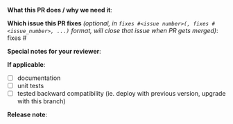 <!--  Thanks for sending a pull request!  Here are some tips for you:
1. If you want *faster* PR reviews, read how: https://github.com/kubernetes/community/blob/master/contributors/guide/pull-requests.md#best-practices-for-faster-reviews

-->

**What this PR does / why we need it**:

**Which issue this PR fixes** *(optional, in `fixes #<issue number>(, fixes #<issue_number>, ...)` format, will close that issue when PR gets merged)*: fixes #

**Special notes for your reviewer**:

**If applicable**:
- [ ] documentation
- [ ] unit tests
- [ ] tested backward compatibility (ie. deploy with previous version, upgrade with this branch)

**Release note**:
<!--  Steps to write your release note:
1. Use the release-note-* labels to set the release note state (if you have access)
2. Enter your extended release note in the below block; leaving it blank means using the PR title as the release note. If no release note is required, just write `NONE`.
-->
```release-note
```
